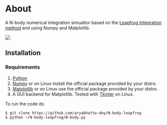 # About
A N-body numerical integration simualtor based on the [Leapfrog Integration method](https://en.wikipedia.org/wiki/Leapfrog_integration) and using Numpy and Matplotlib.

![](https://github.com/aryabhatta-dey/N-body-leapfrog/blob/master/N-body.gif)

## Installation
### Requirements
1. [Python](https://www.python.org/downloads/)
2. [Numpy](https://numpy.org/install/) or on Linux install the official package provided by your distro.
3. [Matplotlib](https://matplotlib.org/3.3.3/users/installing.html) or on Linux use the official package provided by your distro.
4. A GUI backend for Matplotlib. Tested with [Tkinter](https://docs.python.org/3/library/tkinter.html) on Linux.

To run the code do
```
$ git clone https://github.com/aryabhatta-dey/N-body-leapfrog
$ python ~/N-body-leapfrog/N-body.py
```
